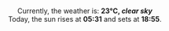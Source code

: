 <p  align="center"><br/>Currently, the weather is: <b> 23°C, <i>clear sky</i></b></br>Today, the sun rises at <b>05:31</b> and sets at <b>18:55</b>.</p>